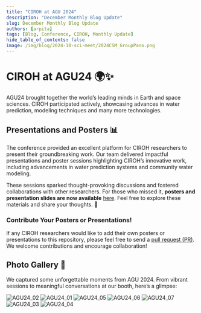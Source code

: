 ```yaml
---
title: "CIROH at AGU 2024"
description: "December Monthly Blog Update"
slug: December Monthly Blog Update
authors: [arpita]
tags: [Blog, Conference, CIROH, Monthly Update]
hide_table_of_contents: false
image: /img/blog/2024-10-sci-meet/2024CSM_GroupPano.png
---
```


# CIROH at AGU24 🌍✨

AGU24 brought together the world’s leading minds in Earth and space sciences. CIROH participated actively, showcasing advances in water prediction, modeling techniques and many more technologies.

## **Presentations and Posters** 📊
The conference provided an excellent platform for CIROH researchers to present their groundbreaking work. Our team delivered impactful presentations and poster sessions highlighting CIROH’s innovative work, including advancements in water prediction systems 
and community water modeling.

These sessions sparked thought-provoking discussions and fostered collaborations with other researchers. For those who missed it, **posters and presentation slides are now available** [here](https://github.com/CIROH-UA/Conferences/tree/main/AGU24). Feel free to explore these materials and share your thoughts. 📝

<!-- truncate -->

### Contribute Your Posters or Presentations!
If any CIROH researchers would like to add their own posters or presentations to this repository, please feel free to send a [pull request (PR)](https://github.com/CIROH-UA/Conferences/pulls). We welcome contributions and encourage collaboration!




## Photo Gallery 📸

We captured some unforgettable moments from AGU 2024. From vibrant sessions to meaningful conversations at our booth, here’s a glimpse:

![AGU24_02](/img/blog/2024-12-agu24/AGU24_02.gif  "AGU24 Images")
![AGU24_01](/img/blog/2024-12-agu24/AGU24_01.jpg  "AGU24 Images")
![AGU24_05](/img/blog/2024-12-agu24/AGU24_05.gif  "AGU24 Images")
![AGU24_06](/img/blog/2024-12-agu24/AGU24_06.jpeg  "AGU24 Images")
![AGU24_07](/img/blog/2024-12-agu24/AGU24_07.jpg  "AGU24 Images")
![AGU24_03](/img/blog/2024-12-agu24/AGU24_03.gif  "AGU24 Images")
![AGU24_04](/img/blog/2024-12-agu24/AGU24_04.gif  "AGU24 Images")
